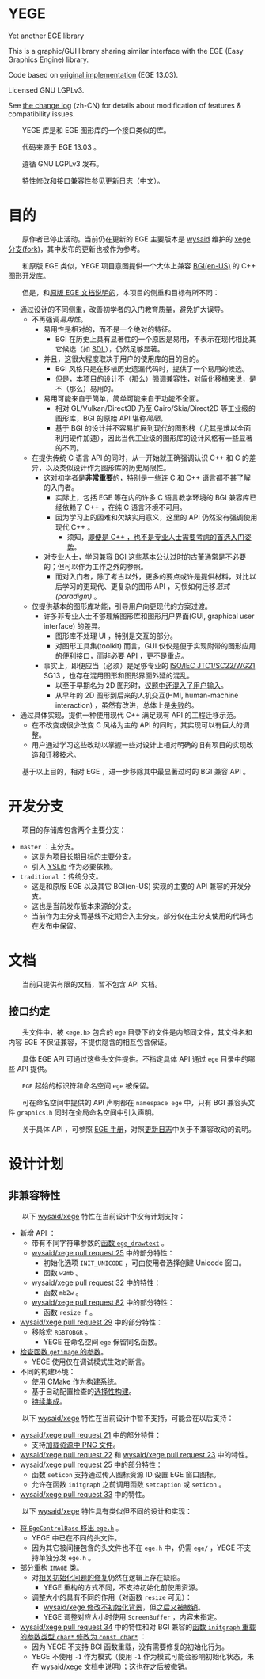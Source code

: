 ﻿# YEGE

Yet another EGE library

This is a graphic/GUI library sharing similar interface with the EGE (Easy Graphics Engine) library.

Code based on [original implementation](http://misakamm.github.com/xege) (EGE 13.03).

Licensed GNU LGPLv3.

See [the change log](ChangeLog.md) (zh-CN) for details about modification of features & compatibility issues.

　　YEGE 库是和 EGE 图形库的一个接口类似的库。

　　代码来源于 EGE 13.03 。

　　遵循 GNU LGPLv3 发布。

　　特性修改和接口兼容性参见[更新日志](ChangeLog.md)（中文）。

# 目的

　　原作者已停止活动。当前仍在更新的 EGE 主要版本是 [wysaid](http://wysaid.org/) 维护的 [xege 分支(fork)](https://xege.org/ege-open-source)，其中发布的更新也被作为参考。

　　和原版 EGE 类似，YEGE 项目意图提供一个大体上兼容 [BGI(en-US)](https://en.wikipedia.org/wiki/Borland_Graphics_Interface) 的 C++ 图形开发库。

　　但是，和[原版 EGE 文档说明的](http://xege.org/manual/intro/index.htm)，本项目的侧重和目标有所不同：

* 通过设计的不同侧重，改善初学者的入门教育质量，避免扩大误导。
	* 不再强调*易用性*。
		* 易用性是相对的，而不是一个绝对的特征。
			* BGI 在历史上具有显著性的一个原因是易用，不表示在现代相比其它候选（如 [SDL](https://en.wikipedia.org/wiki/Simple_DirectMedia_Layer)），仍然足够显著。
		* 并且，这很大程度取决于用户的使用库的目的目的。
			* BGI 风格只是在移植历史遗漏代码时，提供了一个易用的候选。
			* 但是，本项目的设计不（那么）强调兼容性，对简化移植来说，是不（那么）易用的。
		* 易用可能来自于简单，简单可能来自于功能不全面。
			* 相对 GL/Vulkan/Direct3D 乃至 Cairo/Skia/Direct2D 等工业级的图形库，BGI 的原始 API 堪称*简陋*。
			* 基于 BGI 的设计并不容易扩展到现代的图形栈（尤其是难以全面利用硬件加速），因此当代工业级的图形库的设计风格有一些显著的不同。
	* 在提供传统 C 语言 API 的同时，从一开始就正确强调认识 C++ 和 C 的差异，以及类似设计作为图形库的历史局限性。
		* 这对初学者是**非常重要**的，特别是一些连 C 和 C++ 语言都不甚了解的入门者。
			* 实际上，包括 EGE 等在内的许多 C 语言教学环境的 BGI 兼容库已经依赖了 C++ ，在纯 C 语言环境不可用。
			* 因为学习上的困难和欠缺实用意义，这里的 API 仍然没有强调使用现代 C++ 。
				* 须知，[即便是 C++ ，也不是专业人士需要考虑的首选入门姿势](https://github.com/FrankHB/pl-docs/blob/master/zh-CN/introduction-to-learning-computer-languages.md)。
		* 对专业人士，学习兼容 BGI 这些[基本公认过时的古董](https://www.zhihu.com/question/403035995)通常是不必要的；但可以作为工作之外的参照。
			* 而对入门者，除了考古以外，更多的要点或许是提供材料，对比以后学习的更现代、更复杂的图形 API ，习惯如何迁移*范式(paradigm)* 。
	* 仅提供基本的图形库功能，引导用户向更现代的方案过渡。
		* 许多非专业人士不够理解图形库和图形用户界面(GUI, graphical user interface) 的差异。
			* 图形库不处理 UI ，特别是交互的部分。
			* 对图形工具集(toolkit) 而言，GUI 仅仅是便于实现附带的图形应用的便利接口，而非必要 API ，更不是重点。
		* 事实上，即便应当（必须）是足够专业的 [ISO/IEC JTC1/SC22/WG21](https://isocpp.org/std/the-committee) SG13 ，也存在混用图形和图形界面外延的混乱。
			* 以至于早期名为 2D 图形时，[议题中还混入了用户输入](https://groups.google.com/a/isocpp.org/g/sg13/c/-eF9DCAu9Sc/m/Gseg64qPP_YJ)。
			* 从早年的 2D 图形到后来的人机交互(HMI, human-machine interaction) ，虽然有改进，总体上是[失败](https://www.reddit.com/r/cpp/comments/89q6wr/sg13_2d_graphics_why_it_failed/)的。
* 通过具体实现，提供一种使用现代 C++ 满足现有 API 的工程迁移示范。
	* 在不改变或很少改变 C 风格为主的 API 的同时，其实现可以有巨大的调整。
	* 用户通过学习这些改动以掌握一些对设计上相对明确的旧有项目的实现改造和迁移技术。

　　基于以上目的，相对 EGE ，进一步移除其中最显著过时的 BGI 兼容 API 。

# 开发分支

　　项目的存储库包含两个主要分支：

* `master` ：主分支。
	* 这是为项目长期目标的主要分支。
	* 引入 [YSLib](https://osdn.net/projects/yslib) 作为必要依赖。
* `traditional` ：传统分支。
	* 这是和原版 EGE 以及其它 BGI(en-US) 实现的主要的 API 兼容的开发分支。
	* 这也是当前发布版本来源的分支。
	* 当前作为主分支而基线不定期合入主分支。部分仅在主分支使用的代码也在发布中保留。

# 文档

　　当前只提供有限的文档，暂不包含 API 文档。

## 接口约定

　　头文件中，被 `<ege.h>` 包含的 `ege` 目录下的文件是内部同文件，其文件名和内容 EGE 不保证兼容，不提供隐含的相互包含保证。

　　具体 EGE API 可通过这些头文件提供。不指定具体 API 通过 `ege` 目录中的哪些 API 提供。

　　`EGE` 起始的标识符和命名空间 `ege` 被保留。

　　可在命名空间中提供的 API 声明都在 `namespace ege` 中，只有 BGI 兼容头文件 `graphics.h` 同时在全局命名空间中引入声明。

　　关于具体 API ，可参照 [EGE 手册](http://xege.org/manual/)，对照[更新日志](ChangeLog.md)中关于不兼容改动的说明。

# 设计计划

## 非兼容特性

　　以下 [wysaid/xege](https://github.com/wysaid/xege) 特性在当前设计中没有计划支持：

* 新增 API ：
	* 带有不同字符串参数的[函数 `ege_drawtext`](https://github.com/wysaid/xege/pull/20) 。
	* [wysaid/xege pull request 25](https://github.com/wysaid/xege/pull/25) 中的部分特性：
		* 初始化选项 `INIT_UNICODE` ，可由使用者选择创建 Unicode 窗口。
		* 函数 `w2mb` 。
	* [wysaid/xege pull request 32](https://github.com/wysaid/xege/pull/32) 中的特性：
		* 函数 `mb2w` 。
	* [wysaid/xege pull request 82](https://github.com/wysaid/xege/pull/82) 中的部分特性：
		* 函数 `resize_f` 。
* [wysaid/xege pull request 29](https://github.com/wysaid/xege/pull/29) 中的部分特性：
	* 移除宏 `RGBTOBGR` 。
		* YEGE 在命名空间 `ege` 保留同名函数。
* [检查函数 `getimage` 的参数](https://github.com/wysaid/xege/pull/35)。
	* YEGE 使用仅在调试模式生效的断言。
* 不同的构建环境：
	* [使用 CMake 作为构建系统](https://github.com/wysaid/xege/pull/10)。
	* 基于自动配置检查的[选择性构建](https://github.com/wysaid/xege/commit/29808044ffac17cf1c2271609fb8a64816bd5f0d)。
	* [持续集成](https://github.com/wysaid/xege/pull/38)。

　　以下 [wysaid/xege](https://github.com/wysaid/xege) 特性在当前设计中暂不支持，可能会在以后支持：

* [wysaid/xege pull request 21](https://github.com/wysaid/xege/pull/21) 中的部分特性：
	* 支持[加载资源中 PNG 文件](https://github.com/wysaid/xege/pull/21/commits/eaba380a3b07d46263090a7e5064571ffc5af8d7)。
* [wysaid/xege pull request 22](https://github.com/wysaid/xege/pull/22) 和 [wysaid/xege pull request 23](https://github.com/wysaid/xege/pull/23) 中的特性。
* [wysaid/xege pull request 25](https://github.com/wysaid/xege/pull/25) 中的部分特性：
	* 函数 `seticon` 支持通过传入图标资源 ID 设置 EGE 窗口图标。
	* 允许在函数 `initgraph` 之前调用函数 `setcaption` 或 `seticon` 。
* [wysaid/xege pull request 33](https://github.com/wysaid/xege/pull/33) 中的特性。

　　以下 [wysaid/xege](https://github.com/wysaid/xege) 特性具有类似但不同的设计和实现：

* [将 `EgeControlBase` 移出 `ege.h`](https://github.com/wysaid/xege/pull/24) 。
	* YEGE 中已在不同的头文件。
	* 因为其它被间接包含的头文件也不在 `ege.h` 中，仍需 `ege/` ，YEGE 不支持单独分发 `ege.h` 。
* [部分重构 `IMAGE` 类](https://github.com/wysaid/xege/pull/28)。
	* 对[相关初始化问题的修复](https://github.com/wysaid/xege/issues/2)仍然在逻辑上存在缺陷。
		* YEGE 重构的方式不同，不支持初始化前使用资源。
	* 调整大小的具有不同的作用（对函数 `resize` 可见）：
		* [wysaid/xege 修改不初始化背景](https://github.com/wysaid/xege/commit/16cfad18cc847e7c525975c1f060a1bf0b18b9f8)，但[之后又被撤销](https://github.com/wysaid/xege/pull/82)。
		* YEGE 调整对应大小时使用 `ScreenBuffer` ，内容未指定。
* [wysaid/xege pull request 34](https://github.com/wysaid/xege/pull/34) 中的特性和对 BGI 兼容的[函数 `initgraph` 重载的参数类型 `char*` 修改为 `const char*`](https://github.com/wysaid/xege/commit/85d841ffc03496ae7fb71e75ae33199c6687f3c2) ：
	* 因为 YEGE 不支持 BGI 函数重载，没有需要修复的初始化行为。
	* YEGE 不使用 `-1` 作为模式（使用 `-1` 作为模式可能会影响初始化状态，未在 wysaid/xege 文档中说明）；这也[在之后被撤销](https://github.com/wysaid/xege/commit/85d841ffc03496ae7fb71e75ae33199c6687f3c2)。

